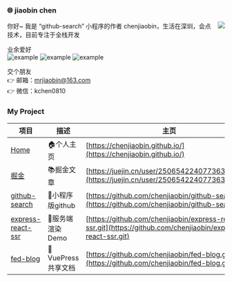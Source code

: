 ### :globe_with_meridians: jiaobin chen

<img align="right" src="https://github-readme-stats.vercel.app/api?username=chenjiaobin&show_icons=true&theme=dracula" />

你好~ 我是 “github-search” 小程序的作者 chenjiaobin，生活在深圳，会点技术，目前专注于全栈开发  

业余爱好  
![example](https://img.shields.io/badge/羽毛球-green.svg)
![example](https://img.shields.io/badge/跑步-red.svg)
![example](https://img.shields.io/badge/阅读-blue.svg)

交个朋友  
:point_right: 邮箱：[mrjiaobin@163.com](mailto:mrjiaobin@163.com)  
:point_right: 微信：kchen0810


### My Project
| 项目  | 描述  | 主页  | Star |
| --- | --- | --- | --- |
| <a href="https://chenjiaobin.github.io/" target="_blank">Home</a> | 🏠个人主页 | [https://chenjiaobin.github.io/](https://chenjiaobin.github.io/)  |  <img src="https://img.shields.io/github/stars/chenjiaobin/chenjiaobin.github.io"/>   |
| <a href="https://juejin.cn/user/2506542240773630/posts" target="_blank">掘金</a> | 📚掘金文章 | [https://juejin.cn/user/2506542240773630/posts](https://juejin.cn/user/2506542240773630/posts)  |     |
| <a href="https://github.com/chenjiaobin/github-search.git" target="_blank">github-search</a> | 🔨小程序版github | [https://github.com/chenjiaobin/github-search.git](https://github.com/chenjiaobin/github-search.git)  |  <img src="https://img.shields.io/github/stars/chenjiaobin/github-search"/>   |
| <a href="https://github.com/chenjiaobin/express-react-ssr.git" target="_blank">express-react-ssr</a> | 🥭服务端渲染Demo | [https://github.com/chenjiaobin/express-react-ssr.git](https://github.com/chenjiaobin/express-react-ssr.git)  |  <img src="https://img.shields.io/github/stars/chenjiaobin/express-react-ssr"/>   |
| <a href="https://github.com/chenjiaobin/fed-blog.git" target="_blank">fed-blog</a> | 🌻VuePress共享文档 | [https://github.com/chenjiaobin/fed-blog.git](https://github.com/chenjiaobin/fed-blog.git)  |  <img src="https://img.shields.io/github/stars/chenjiaobin/fed-blog"/>   |



